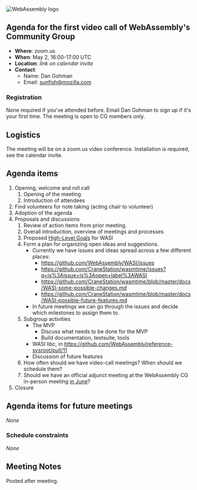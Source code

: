 ![WebAssembly logo](/images/WebAssembly.png)

## Agenda for the first video call of WebAssembly's Community Group

- **Where**: zoom.us
- **When**: May 2, 16:00-17:00 UTC
- **Location**: *link on calendar invite*
- **Contact**:
    - Name: Dan Gohman
    - Email: sunfish@mozilla.com

### Registration

None required if you've attended before. Email Dan Gohman to sign up if it's
your first time. The meeting is open to CG members only.

## Logistics

The meeting will be on a zoom.us video conference.
Installation is required, see the calendar invite.

## Agenda items

1. Opening, welcome and roll call
    1. Opening of the meeting
    1. Introduction of attendees
1. Find volunteers for note taking (acting chair to volunteer)
1. Adoption of the agenda
1. Proposals and discussions
    1. Review of action items from prior meeting.
    1. Overall introduction, overview of meetings and processes
    1. Proposed [High-Level Goals] for WASI
    1. Form a plan for organizing open ideas and suggestions.
        * Currently we have issues and ideas spread across a few different places:
           - https://github.com/WebAssembly/WASI/issues
           - https://github.com/CraneStation/wasmtime/issues?q=is%3Aissue+is%3Aopen+label%3AWASI
           - https://github.com/CraneStation/wasmtime/blob/master/docs/WASI-some-possible-changes.md
           - https://github.com/CraneStation/wasmtime/blob/master/docs/WASI-possible-future-features.md
        * In future meetings we can go through the issues and decide which
          milestones to assign them to.
    1. Subgroup activities
        * The MVP
           - Discuss what needs to be done for the MVP
           - Build documentation, testsuite, tools
        * WASI libc, in https://github.com/WebAssembly/reference-sysroot/pull/11
        * Discussion of future features
    1. How often should we have video-call meetings? When should we schedule them?
    1. Should we have an official adjunct meeting at the WebAssembly CG
       in-person meeting [in June](https://github.com/WebAssembly/meetings/blob/master/2019/CG-06.md)?
1. Closure

[High-Level Goals]: https://github.com/WebAssembly/WASI/blob/high-level-goals/docs/HighLevelGoals.md

## Agenda items for future meetings

*None*

### Schedule constraints

*None*

## Meeting Notes

Posted after meeting.
